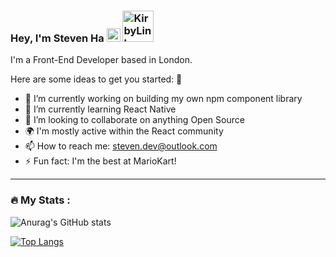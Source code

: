 ### Hey, I'm Steven Ha <a href="https://emoji.gg/emoji/6937-emojieyebrown"><img src="https://emoji.gg/assets/emoji/6937-emojieyebrown.gif" width="22px" height="22px" alt="emojieyebrown"></a> <a href="https://emoji.gg/emoji/8007-kirbylink"><img src="https://emoji.gg/assets/emoji/8007-kirbylink.gif" width="50px" height="50px" alt="KirbyLink"></a>
I'm a Front-End Developer based in London.

Here are some ideas to get you started:
 👋 
- 🔭 I’m currently working on building my own npm component library
- 🌱 I’m currently learning React Native
- 👯 I’m looking to collaborate on anything Open Source
- 🌍 I'm mostly active within the React community
- 📫 How to reach me: steven.dev@outlook.com
- ⚡ Fun fact: I'm the best at MarioKart!


---

### :fire: My Stats :

![Anurag's GitHub stats](https://github-readme-stats.vercel.app/api?username=steven-ha-88&show_icons=true&theme=tokyonight)


[![Top Langs](https://github-readme-stats.vercel.app/api/top-langs/?username=steven-ha-88&layout=compact&theme=tokyonight)](https://github.com/anuraghazra/github-readme-stats)

